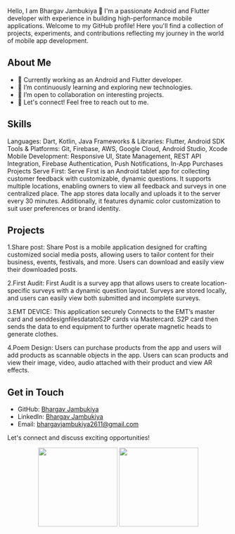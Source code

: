 Hello, I am Bhargav Jambukiya 👋
I'm a passionate Android and Flutter developer with experience in building high-performance mobile applications. Welcome to my GitHub profile! Here you'll find a collection of projects, experiments, and contributions reflecting my journey in the world of mobile app development.

## About Me
- 💼 Currently working as an Android and Flutter developer.
- 🌱 I’m continuously learning and exploring new technologies.
- 👯 I’m open to collaboration on interesting projects.
- 💬 Let's connect! Feel free to reach out to me.

## Skills
Languages: Dart, Kotlin, Java
Frameworks & Libraries: Flutter, Android SDK
Tools & Platforms: Git, Firebase, AWS, Google Cloud, Android Studio, Xcode
Mobile Development: Responsive UI, State Management, REST API Integration, Firebase Authentication, Push Notifications, In-App Purchases
Projects
Serve First:
Serve First is an Android tablet app for collecting customer feedback with customizable, dynamic questions. It supports multiple locations, enabling owners to view all feedback and surveys in one centralized place. The app stores data locally and uploads it to the server every 30 minutes. Additionally, it features dynamic color customization to suit user preferences or brand identity.

## Projects
1.Share post:
Share Post is a mobile application designed for crafting customized social media posts, allowing users to tailor content for their business, events, festivals, and more. Users can download and easily view their downloaded posts.

2.First Audit:
First Audit is a survey app that allows users to create location-specific surveys with a dynamic question layout. Surveys are stored locally, and users can easily view both submitted and incomplete surveys.

3.EMT DEVICE:
This application securely Connects to the EMT’s master card and senddesignfilesdatatoS2P cards via Mastercard. S2P card then sends the data to end equipment to further operate magnetic heads to generate clothes.

4.Poem Design:
Users can purchase products from the app and users will add products as scannable objects in the app. Users can scan products and view their image, video, audio attached with their product and view AR effects.

## Get in Touch
- GitHub: [Bhargav Jambukiya](https://github.com/bhargavjambukiya)
- LinkedIn: [Bhargav Jambukiya](www.linkedin.com/in/bhargav-jambukiya-30959582)
- Email: bhargavjambukiya2611@gmail.com


  
Let's connect and discuss exciting opportunities!

<p align="center">
  <img height="180em" src="https://github-readme-stats-eight-theta.vercel.app/api?username=bhargavjambukiya&show_icons=true&theme=dark&include_all_commits=true&count_private=true&cache_seconds=86400"/>
  <img height="180em" src="https://github-readme-stats-eight-theta.vercel.app/api/top-langs/?username=bhargavjambukiya&layout=compact&langs_count=8&theme=dark&cache_seconds=86400"/>
</p>
